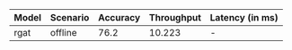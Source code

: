| Model   | Scenario   |   Accuracy |   Throughput | Latency (in ms)   |
|---------|------------|------------|--------------|-------------------|
| rgat    | offline    |       76.2 |       10.223 | -                 |